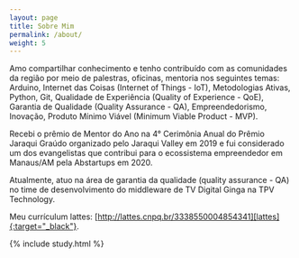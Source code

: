 ```yaml
---
layout: page
title: Sobre Mim
permalink: /about/
weight: 5
---
```


Amo compartilhar conhecimento e tenho contribuído com as comunidades da região por meio de palestras, oficinas, mentoria nos seguintes temas: Arduino, Internet das Coisas (Internet of Things - IoT), Metodologias Ativas, Python, Git, Qualidade de Experiência (Quality of Experience - QoE), Garantia de Qualidade (Quality Assurance - QA), Empreendedorismo, Inovação, Produto Mínimo Viável (Minimum Viable Product - MVP).

Recebi o prêmio de Mentor do Ano na 4° Cerimônia Anual do Prêmio Jaraqui Graúdo organizado pelo Jaraqui Valley em 2019 e fui considerado um dos evangelistas que contribui para o ecossistema empreendedor em Manaus/AM pela Abstartups em 2020.

Atualmente, atuo na área de garantia da qualidade (quality assurance - QA) no time de desenvolvimento do middleware de TV Digital Ginga na TPV Technology.

Meu currículum lattes: [http://lattes.cnpq.br/3338550004854341][lattes]{:target="_black"}.

[lattes]: http://lattes.cnpq.br/3338550004854341

<div class="row">
{% include study.html %}
</div>